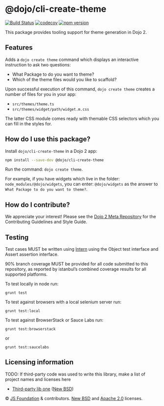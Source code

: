 # @dojo/cli-create-theme

[![Build Status](https://travis-ci.org/dojo/cli-create-theme.svg?branch=master)](https://travis-ci.org/dojo/cli-create-theme)
[![codecov](https://codecov.io/gh/dojo/cli-create-theme/branch/master/graph/badge.svg)](https://codecov.io/gh/dojo/cli-create-theme)
[![npm version](https://badge.fury.io/js/dojo-cli-create-theme.svg)](http://badge.fury.io/js/dojo-cli-create-theme)

This package provides tooling support for theme generation in Dojo 2.

## Features

Adds a `dojo create theme` command which displays an interactive instruction to ask two questions:

* What Package to do you want to theme?
* Which of the theme files would you like to scaffold?

Upon successful execution of this command, `dojo create theme` creates a number of files for you in your app:

* `src/themes/theme.ts`
* `src/themes/widget/path/widget.m.css`

The latter CSS module comes ready with themable CSS selectors which you can fill in the styles for.

## How do I use this package?

Install `dojo/cli-create-theme` in a Dojo 2 app:

```sh
npm install --save-dev @dojo/cli-create-theme
```

Run the command: `dojo create theme`.

For example, if you have widgets which live in the folder: `node_modules/@dojo/widgets`, you can enter: `@dojo/widgets` as the answer to `What Package to do you want to theme?`.

## How do I contribute?

We appreciate your interest!  Please see the [Dojo 2 Meta Repository](https://github.com/dojo/meta#readme) for the
Contributing Guidelines and Style Guide.

## Testing

Test cases MUST be written using [Intern](https://theintern.github.io) using the Object test interface and Assert assertion interface.

90% branch coverage MUST be provided for all code submitted to this repository, as reported by istanbul’s combined coverage results for all supported platforms.

To test locally in node run:

`grunt test`

To test against browsers with a local selenium server run:

`grunt test:local`

To test against BrowserStack or Sauce Labs run:

`grunt test:browserstack`

or

`grunt test:saucelabs`

## Licensing information

TODO: If third-party code was used to write this library, make a list of project names and licenses here

* [Third-party lib one](https//github.com/foo/bar) ([New BSD](http://opensource.org/licenses/BSD-3-Clause))

© [JS Foundation](https://js.foundation/) & contributors. [New BSD](http://opensource.org/licenses/BSD-3-Clause) and [Apache 2.0](https://opensource.org/licenses/Apache-2.0) licenses.

